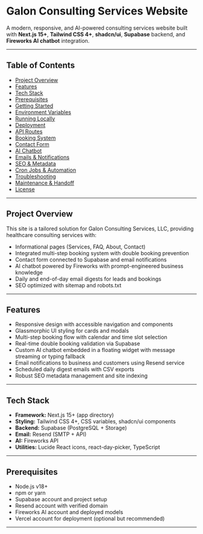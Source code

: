 # Galon Consulting Services Website

A modern, responsive, and AI-powered consulting services website built with **Next.js 15+**, **Tailwind CSS 4+**, **shadcn/ui**, **Supabase** backend, and **Fireworks AI chatbot** integration.

---

## Table of Contents

- [Project Overview](#project-overview)
- [Features](#features)
- [Tech Stack](#tech-stack)
- [Prerequisites](#prerequisites)
- [Getting Started](#getting-started)
- [Environment Variables](#environment-variables)
- [Running Locally](#running-locally)
- [Deployment](#deployment)
- [API Routes](#api-routes)
- [Booking System](#booking-system)
- [Contact Form](#contact-form)
- [AI Chatbot](#ai-chatbot)
- [Emails & Notifications](#emails--notifications)
- [SEO & Metadata](#seo--metadata)
- [Cron Jobs & Automation](#cron-jobs--automation)
- [Troubleshooting](#troubleshooting)
- [Maintenance & Handoff](#maintenance--handoff)
- [License](#license)

---

## Project Overview

This site is a tailored solution for Galon Consulting Services, LLC, providing healthcare consulting services with:

- Informational pages (Services, FAQ, About, Contact)
- Integrated multi-step booking system with double booking prevention
- Contact form connected to Supabase and email notifications
- AI chatbot powered by Fireworks with prompt-engineered business knowledge
- Daily and end-of-day email digests for leads and bookings
- SEO optimized with sitemap and robots.txt

---

## Features

- Responsive design with accessible navigation and components
- Glassmorphic UI styling for cards and modals
- Multi-step booking flow with calendar and time slot selection
- Real-time double booking validation via Supabase
- Custom AI chatbot embedded in a floating widget with message streaming or typing fallback
- Email notifications to business and customers using Resend service
- Scheduled daily digest emails with CSV exports
- Robust SEO metadata management and site indexing

---

## Tech Stack

- **Framework:** Next.js 15+ (app directory)
- **Styling:** Tailwind CSS 4+, CSS variables, shadcn/ui components
- **Backend:** Supabase (PostgreSQL + Storage)
- **Email:** Resend (SMTP + API)
- **AI:** Fireworks API
- **Utilities:** Lucide React icons, react-day-picker, TypeScript

---

## Prerequisites

- Node.js v18+
- npm or yarn
- Supabase account and project setup
- Resend account with verified domain
- Fireworks AI account and deployed models
- Vercel account for deployment (optional but recommended)

---
